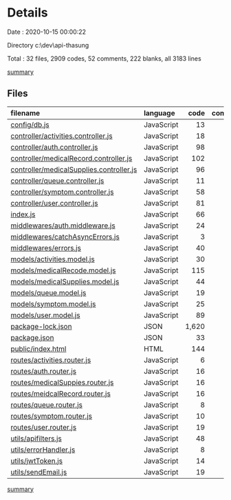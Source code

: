 # Details

Date : 2020-10-15 00:00:22

Directory c:\dev\api-thasung

Total : 32 files,  2909 codes, 52 comments, 222 blanks, all 3183 lines

[summary](results.md)

## Files
| filename | language | code | comment | blank | total |
| :--- | :--- | ---: | ---: | ---: | ---: |
| [config/db.js](/config/db.js) | JavaScript | 13 | 0 | 2 | 15 |
| [controller/activities.controller.js](/controller/activities.controller.js) | JavaScript | 18 | 0 | 4 | 22 |
| [controller/auth.controller.js](/controller/auth.controller.js) | JavaScript | 98 | 11 | 31 | 140 |
| [controller/medicalRecord.controller.js](/controller/medicalRecord.controller.js) | JavaScript | 102 | 0 | 16 | 118 |
| [controller/medicalSupplies.controller.js](/controller/medicalSupplies.controller.js) | JavaScript | 96 | 1 | 17 | 114 |
| [controller/queue.controller.js](/controller/queue.controller.js) | JavaScript | 11 | 0 | 3 | 14 |
| [controller/symptom.controller.js](/controller/symptom.controller.js) | JavaScript | 58 | 0 | 9 | 67 |
| [controller/user.controller.js](/controller/user.controller.js) | JavaScript | 81 | 7 | 21 | 109 |
| [index.js](/index.js) | JavaScript | 66 | 12 | 22 | 100 |
| [middlewares/auth.middleware.js](/middlewares/auth.middleware.js) | JavaScript | 24 | 2 | 6 | 32 |
| [middlewares/catchAsyncErrors.js](/middlewares/catchAsyncErrors.js) | JavaScript | 3 | 0 | 0 | 3 |
| [middlewares/errors.js](/middlewares/errors.js) | JavaScript | 40 | 2 | 10 | 52 |
| [models/activities.model.js](/models/activities.model.js) | JavaScript | 30 | 0 | 2 | 32 |
| [models/medicalRecode.model.js](/models/medicalRecode.model.js) | JavaScript | 115 | 1 | 3 | 119 |
| [models/medicalSupplies.model.js](/models/medicalSupplies.model.js) | JavaScript | 44 | 0 | 2 | 46 |
| [models/queue.model.js](/models/queue.model.js) | JavaScript | 19 | 0 | 2 | 21 |
| [models/symptom.model.js](/models/symptom.model.js) | JavaScript | 25 | 0 | 2 | 27 |
| [models/user.model.js](/models/user.model.js) | JavaScript | 89 | 5 | 13 | 107 |
| [package-lock.json](/package-lock.json) | JSON | 1,620 | 0 | 1 | 1,621 |
| [package.json](/package.json) | JSON | 33 | 0 | 1 | 34 |
| [public/index.html](/public/index.html) | HTML | 144 | 0 | 0 | 144 |
| [routes/activities.router.js](/routes/activities.router.js) | JavaScript | 6 | 0 | 4 | 10 |
| [routes/auth.router.js](/routes/auth.router.js) | JavaScript | 16 | 0 | 4 | 20 |
| [routes/medicalSuppies.router.js](/routes/medicalSuppies.router.js) | JavaScript | 16 | 0 | 4 | 20 |
| [routes/meidcalRecord.router.js](/routes/meidcalRecord.router.js) | JavaScript | 16 | 0 | 5 | 21 |
| [routes/queue.router.js](/routes/queue.router.js) | JavaScript | 8 | 1 | 4 | 13 |
| [routes/symptom.router.js](/routes/symptom.router.js) | JavaScript | 10 | 0 | 4 | 14 |
| [routes/user.router.js](/routes/user.router.js) | JavaScript | 19 | 1 | 6 | 26 |
| [utils/apifilters.js](/utils/apifilters.js) | JavaScript | 48 | 3 | 14 | 65 |
| [utils/errorHandler.js](/utils/errorHandler.js) | JavaScript | 8 | 0 | 2 | 10 |
| [utils/jwtToken.js](/utils/jwtToken.js) | JavaScript | 14 | 6 | 4 | 24 |
| [utils/sendEmail.js](/utils/sendEmail.js) | JavaScript | 19 | 0 | 4 | 23 |

[summary](results.md)